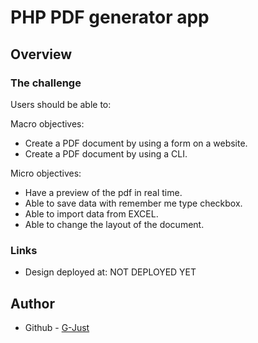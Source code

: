 # PHP PDF generator app

## Overview

### The challenge

Users should be able to:

Macro objectives:

- Create a PDF document by using a form on a website.
- Create a PDF document by using a CLI.

Micro objectives:

- Have a preview of the pdf in real time.
- Able to save data with remember me type checkbox.
- Able to import data from EXCEL.
- Able to change the layout of the document.

### Links

- Design deployed at: NOT DEPLOYED YET

## Author

- Github - [G-Just](https://github.com/G-Just)
